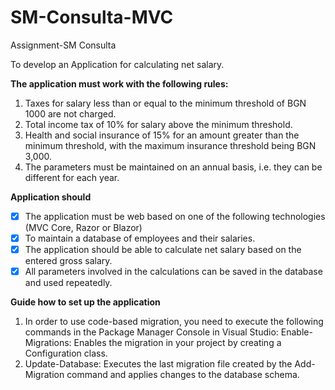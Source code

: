 # SM-Consulta-MVC
Assignment-SM Consulta

To develop an Application for calculating net salary. 

**The application must work with the following rules:**
1. Taxes for salary less than or equal to the minimum threshold of BGN 1000 are not charged.
2. Total income tax of 10% for salary above the minimum threshold.
3. Health and social insurance of 15% for an amount greater than the minimum threshold, with the maximum insurance threshold being BGN 3,000.
4. The parameters must be maintained on an annual basis, i.e. they can be different for each year.

**Application should**
* [x] The application must be web based on one of the following technologies (MVC Core, Razor or Blazor)
* [x] To maintain a database of employees and their salaries.
* [x] The application should be able to calculate net salary based on the entered gross salary.
* [x] All parameters involved in the calculations can be saved in the database and used repeatedly.

**Guide how to set up the application**

1. In order to use code-based migration, you need to execute the following commands in the Package Manager Console in Visual Studio: Enable-Migrations: Enables the migration in your project by creating a Configuration class.
2. Update-Database: Executes the last migration file created by the Add-Migration command and applies changes to the database schema.



